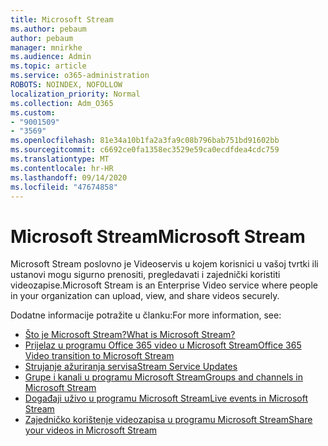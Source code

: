 ```yaml
---
title: Microsoft Stream
ms.author: pebaum
author: pebaum
manager: mnirkhe
ms.audience: Admin
ms.topic: article
ms.service: o365-administration
ROBOTS: NOINDEX, NOFOLLOW
localization_priority: Normal
ms.collection: Adm_O365
ms.custom:
- "9001509"
- "3569"
ms.openlocfilehash: 81e34a10b1fa2a3fa9c08b796bab751bd91602bb
ms.sourcegitcommit: c6692ce0fa1358ec3529e59ca0ecdfdea4cdc759
ms.translationtype: MT
ms.contentlocale: hr-HR
ms.lasthandoff: 09/14/2020
ms.locfileid: "47674858"
---
```

# <a name="microsoft-stream"></a><span data-ttu-id="5b25d-102">Microsoft Stream</span><span class="sxs-lookup"><span data-stu-id="5b25d-102">Microsoft Stream</span></span>

<span data-ttu-id="5b25d-103">Microsoft Stream poslovno je Videoservis u kojem korisnici u vašoj tvrtki ili ustanovi mogu sigurno prenositi, pregledavati i zajednički koristiti videozapise.</span><span class="sxs-lookup"><span data-stu-id="5b25d-103">Microsoft Stream is an Enterprise Video service where people in your organization can upload, view, and share videos securely.</span></span> 

<span data-ttu-id="5b25d-104">Dodatne informacije potražite u članku:</span><span class="sxs-lookup"><span data-stu-id="5b25d-104">For more information, see:</span></span>

- [<span data-ttu-id="5b25d-105">Što je Microsoft Stream?</span><span class="sxs-lookup"><span data-stu-id="5b25d-105">What is Microsoft Stream?</span></span>](https://docs.microsoft.com/stream/overview)
- [<span data-ttu-id="5b25d-106">Prijelaz u programu Office 365 video u Microsoft Stream</span><span class="sxs-lookup"><span data-stu-id="5b25d-106">Office 365 Video transition to Microsoft Stream</span></span>](https://docs.microsoft.com/stream/migrate-from-office-365)
- [<span data-ttu-id="5b25d-107">Strujanje ažuriranja servisa</span><span class="sxs-lookup"><span data-stu-id="5b25d-107">Stream Service Updates</span></span>](https://techcommunity.microsoft.com/t5/microsoft-stream-service-updates/bd-p/StreamAnnouncements)
- [<span data-ttu-id="5b25d-108">Grupe i kanali u programu Microsoft Stream</span><span class="sxs-lookup"><span data-stu-id="5b25d-108">Groups and channels in Microsoft Stream</span></span>](https://docs.microsoft.com/stream/groups-channels-organization)
- [<span data-ttu-id="5b25d-109">Događaji uživo u programu Microsoft Stream</span><span class="sxs-lookup"><span data-stu-id="5b25d-109">Live events in Microsoft Stream</span></span>](https://docs.microsoft.com/stream/live-event-overview)
- [<span data-ttu-id="5b25d-110">Zajedničko korištenje videozapisa u programu Microsoft Stream</span><span class="sxs-lookup"><span data-stu-id="5b25d-110">Share your videos in Microsoft Stream</span></span>](https://docs.microsoft.com/stream/portal-share-video)
